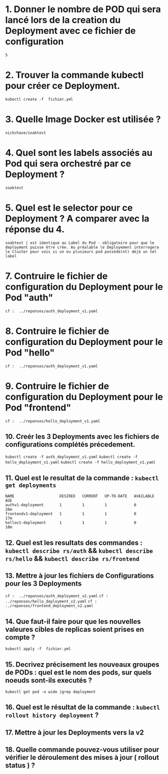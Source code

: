 # 1. Donner le nombre de POD qui sera lancé lors de la creation du Deployment avec ce fichier de configuration
`5`
# 2. Trouver la commande kubectl pour créer ce Deployment.
`kubectl create -f  fichier.yml`
# 3. Quelle Image Docker est utilisée  ?
`nickchase/soaktest`
# 4. Quel sont les labels associés au Pod qui sera orchestré par ce Deployment ?
`soaktest`
# 5. Quel est le selector pour ce Deployment ? A comparer avec la réponse du 4.
`soaktest | est identique au Label du Pod - obligatoire pour que le deployment puisse être crée. Au préalable le Deployement interrogera le Cluster pour vois si un ou plusieurs pod possède(nt) déjà un tel label`
# 7. Contruire le fichier de configuration du Deployment pour le Pod "auth"
`cf :  ../reponses/auth_deployment_v1.yaml`
# 8. Contruire le fichier de configuration du Deployment pour le Pod "hello"
`cf :  ../reponses/auth_deployment_v1.yaml`
# 9. Contruire le fichier de configuration du Deployment pour le Pod "frontend"
`cf :  ../reponses/hello_deployment_v1.yaml`

## 10. Creér les 3 Deployments avec les fichiers de configurations complétés précedement.   
`kubectl create -f auth_deployment_v1.yaml`
`kubectl create -f hello_deployment_v1.yaml`
`kubectl create -f hello_deployment_v1.yaml`

## 11. Quel est le resultat de la commande : `kubectl get deployments`

```
NAME                    DESIRED   CURRENT   UP-TO-DATE   AVAILABLE   AGE
authv1-deployment       1         1         1            0           26m
frontendv1-deployment   1         1         1            0           17m
hellov1-deployment      1         1         1            0           18m
```

## 12. Quel est les resultats des commandes : `kubectl describe rs/auth` && `kubectl describe rs/hello` && `kubectl describe rs/frontend`

## 13. Mettre à jour les fichiers de Configurations pour les 3 Deployments
`cf :  ../reponses/auth_deployment_v2.yaml`
`cf :  ../reponses/hello_deployment_v2.yaml`
`cf :  ../reponses/frontend_deployment_v2.yaml`
## 14. Que faut-il faire pour que les nouvelles valeures cibles de replicas soient prises en compte ?
`kubectl apply -f  fichier.yml`
## 15. Decrivez précisement les nouveaux groupes de PODs : quel est le nom des pods, sur quels noeuds sont-ils executés ?  
`kubectl get pod -o wide |grep deployment`
## 16. Quel est le résultat de la commande : `kubectl rollout history deployment` ? 
## 17. Mettre à jour les Deployments vers la v2 

## 18. Quelle commande pouvez-vous utiliser pour vérifier le déroulement des mises à jour ( rollout status ) ?
